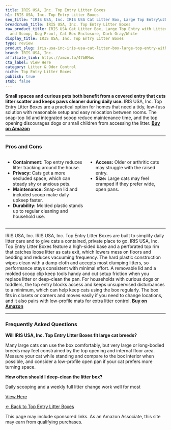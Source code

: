 ```yaml
---
title: IRIS USA, Inc. Top Entry Litter Boxes
h1: IRIS USA, Inc. Top Entry Litter Boxes
seo_title: "IRIS USA, Inc. IRIS USA Cat Litter Box, Large Top Entry\u2026"
breadcrumb_title: IRIS USA, Inc. Top Entry Litter Boxes
raw_product_title: IRIS USA Cat Litter Box, Large Top Entry with Litter Catching Lid
  and Scoop, Dog Proof, Cat Box Enclosure, Dark Gray/White
display_title: IRIS USA, Inc. Top Entry Litter Boxes
type: review
product_slug: iris-usa-inc-iris-usa-cat-litter-box-large-top-entry-with-litter-catchi-17c1b290
brand: IRIS USA, Inc.
affiliate_link: https://amzn.to/47bBMus
cta_label: View Here
category: Litter & Odor Control
niche: Top Entry Litter Boxes
publish: true
stub: false
---
```


<div id="intro" class="full-width">
  <p><strong>Small spaces and curious pets both benefit from a covered entry that cuts litter scatter and keeps paws cleaner during daily use.</strong> IRIS USA, Inc. Top Entry Litter Boxes are a practical option for homes that need a tidy, low-fuss solution with reasonable setup and easy relocation between rooms. The snap-top lid and integrated scoop reduce maintenance time, and the top opening discourages dogs or small children from accessing the litter. <a href="https://amzn.to/47bBMus" rel="nofollow sponsored noopener" target="_blank"><strong>Buy on Amazon</strong></a></p>
</div>

<hr />
<h3 id="pros-cons">Pros and Cons</h3>
<div class="pc-grid" style="display:grid;grid-template-columns:1fr 1fr;gap:16px;">
  <ul>
    <li><strong>Containment:</strong> Top entry reduces litter tracking around the house.</li>
    <li><strong>Privacy:</strong> Cats get a more secluded space, which can steady shy or anxious pets.</li>
    <li><strong>Maintenance:</strong> Snap-on lid and included scoop make daily upkeep faster.</li>
    <li><strong>Durability:</strong> Molded plastic stands up to regular cleaning and household use.</li>
  </ul>
  <ul>
    <li><strong>Access:</strong> Older or arthritic cats may struggle with the raised entry.</li>
    <li><strong>Size:</strong> Large cats may feel cramped if they prefer wide, open pans.</li>
  </ul>
</div>
<hr />

<div class="full-width">
  <p>IRIS USA, Inc. IRIS USA, Inc. Top Entry Litter Boxes are built to simplify daily litter care and to give cats a contained, private place to go. IRIS USA, Inc. Top Entry Litter Boxes feature a high-sided base and a perforated top rim that catches loose litter as cats exit, which lowers mess on floors and bedding and reduces vacuuming frequency. The hard plastic construction wipes clean with a damp cloth and accepts most clumping litters, so performance stays consistent with minimal effort. A removable lid and a molded scoop clip keep tools handy and cut setup friction when you replace litter or deep-clean the pan. For households with curious dogs or toddlers, the top entry blocks access and keeps unsupervised disturbances to a minimum, which can help keep cats using the box regularly. The box fits in closets or corners and moves easily if you need to change locations, and it also pairs with low-profile mats for extra litter control. <a href="https://amzn.to/47bBMus" rel="nofollow sponsored noopener" target="_blank"><strong>Buy on Amazon</strong></a></p>
</div>

<hr />
<h3 id="faqs">Frequently Asked Questions</h3>

<p><strong>Will IRIS USA, Inc. Top Entry Litter Boxes fit large cat breeds?</strong></p>
<p>Many large cats can use the box comfortably, but very large or long-bodied breeds may feel constrained by the top opening and internal floor area. Measure your cat while standing and compare to the box interior when possible, and consider a low-profile open pan if your cat prefers more turning space.</p>

<p><strong>How often should I deep-clean the litter box?</strong></p>
<p>Daily scooping and a weekly full litter change work well for most
<p><a class="btn" href="https://amzn.to/47bBMus" target="_blank" rel="nofollow sponsored noopener">View Here</a></p>
<p><a href="/roundups/litter-odor-control/top-entry-litter-boxes/">← Back to Top Entry Litter Boxes</a></p>
<aside class="disclosure">This page may include sponsored links. As an Amazon Associate, this site may earn from qualifying purchases.</aside>
